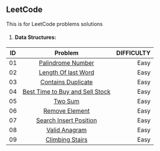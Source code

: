 ## LeetCode
This is for LeetCode problems solutions

1. #### Data Structures:

| ID     | Problem                                                                                                                       | DIFFICULTY  |
| -------|:-----------------------------------------------------------------------------------------------------------------------------:| -----------:|
| 01     | [Palindrome Number](https://github.com/RawanHamza/LeetCode/blob/main/DataStructures/Palindrome%20Number.js)        | Easy        |
| 02     | [Length Of last Word](https://github.com/RawanHamza/LeetCode/blob/main/DataStructures/lengthOfLastWord.js)        | Easy        |
| 03     | [Contains Duplicate](https://github.com/RawanHamza/LeetCode/blob/main/DataStructures/containsDuplicate.js)        | Easy        |
| 04     | [Best Time to Buy and Sell Stock](https://github.com/RawanHamza/LeetCode/blob/main/DataStructures/Best%20TimetoBuyandSellStock.js)        | Easy        |
| 05     | [Two Sum](https://github.com/RawanHamza/LeetCode/blob/main/DataStructures/TwoSum.js)        | Easy        |
| 06     | [Remove Element](https://github.com/RawanHamza/LeetCode/blob/main/DataStructures/removeElement.js)        | Easy        |
| 07     | [Search Insert Position](https://github.com/RawanHamza/LeetCode/tree/main/DataStructures)        | Easy        |
| 08     | [Valid Anagram](https://github.com/RawanHamza/LeetCode/blob/main/DataStructures/ValidAnagram.js)        | Easy        |
| 09     | [Climbing Stairs](https://github.com/RawanHamza/LeetCode/blob/main/DataStructures/ClimbingStairs.js)        | Easy        |
